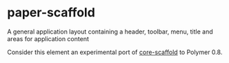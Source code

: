 # paper-scaffold
A general application layout containing a header, toolbar, menu, title and areas for application content

Consider this element an experimental port of [core-scaffold](https://github.com/Polymer/core-scaffold) to Polymer 0.8.
